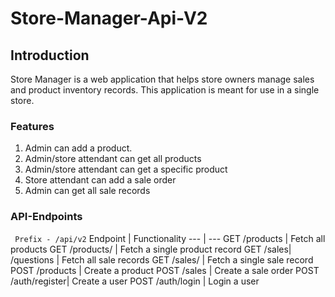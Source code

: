 # Store-Manager-Api-V2


## Introduction

Store Manager is a web application that helps store owners manage sales and product inventory records. This application is meant for use in a single store.

### Features

1. Admin can add a product.
2. Admin/store attendant can get all products
3. Admin/store attendant can get a specific product
4. Store attendant can add a sale order
5. Admin can get all sale records


### API-Endpoints
``` Prefix - /api/v2```
 Endpoint | Functionality
 --- | ---
GET /products | Fetch all products
GET /products/<productId> | Fetch a single product record
GET /sales| /questions | Fetch all sale records
GET /sales/<saleId> | Fetch a single sale record
POST /products | Create a product
POST /sales | Create a sale order
POST /auth/register| Create a user
POST /auth/login | Login a user
